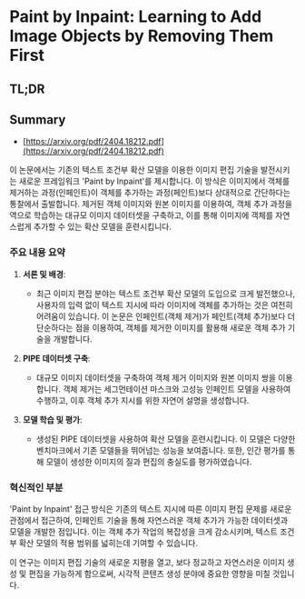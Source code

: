 # Paint by Inpaint: Learning to Add Image Objects by Removing Them First
## TL;DR
## Summary
- [https://arxiv.org/pdf/2404.18212.pdf](https://arxiv.org/pdf/2404.18212.pdf)

이 논문에서는 기존의 텍스트 조건부 확산 모델을 이용한 이미지 편집 기술을 발전시키는 새로운 프레임워크 'Paint by Inpaint'를 제시합니다. 이 방식은 이미지에서 객체를 제거하는 과정(인페인트)이 객체를 추가하는 과정(페인트)보다 상대적으로 간단하다는 통찰에서 출발합니다. 제거된 객체 이미지와 원본 이미지를 이용하여, 객체 추가 과정을 역으로 학습하는 대규모 이미지 데이터셋을 구축하고, 이를 통해 이미지에 객체를 자연스럽게 추가할 수 있는 확산 모델을 훈련시킵니다.

### 주요 내용 요약

1. **서론 및 배경**:
   - 최근 이미지 편집 분야는 텍스트 조건부 확산 모델의 도입으로 크게 발전했으나, 사용자의 입력 없이 텍스트 지시에 따라 이미지에 객체를 추가하는 것은 여전히 어려움이 있습니다. 이 논문은 인페인트(객체 제거)가 페인트(객체 추가)보다 더 단순하다는 점을 이용하여, 객체를 제거한 이미지를 활용해 새로운 객체 추가 기술을 개발합니다.

2. **PIPE 데이터셋 구축**:
   - 대규모 이미지 데이터셋을 구축하여 객체 제거 이미지와 원본 이미지 쌍을 이용합니다. 객체 제거는 세그먼테이션 마스크와 고성능 인페인트 모델을 사용하여 수행하고, 이후 객체 추가 지시를 위한 자연어 설명을 생성합니다.

3. **모델 학습 및 평가**:
   - 생성된 PIPE 데이터셋을 사용하여 확산 모델을 훈련시킵니다. 이 모델은 다양한 벤치마크에서 기존 모델들을 뛰어넘는 성능을 보여줍니다. 또한, 인간 평가를 통해 모델이 생성한 이미지의 질과 편집의 충실도를 평가하였습니다.

### 혁신적인 부분
'Paint by Inpaint' 접근 방식은 기존의 텍스트 지시에 따른 이미지 편집 문제를 새로운 관점에서 접근하여, 인페인트 기술을 통해 자연스러운 객체 추가가 가능한 데이터셋과 모델을 개발한 점입니다. 이는 객체 추가 작업의 복잡성을 크게 감소시키며, 텍스트 조건부 확산 모델의 적용 범위를 넓히는데 기여할 수 있습니다.

이 연구는 이미지 편집 기술의 새로운 지평을 열고, 보다 정교하고 자연스러운 이미지 생성 및 편집을 가능하게 함으로써, 시각적 콘텐츠 생성 분야에 중요한 영향을 미칠 것입니다.